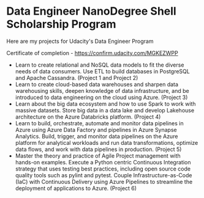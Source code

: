 # Data Engineer NanoDegree Shell Scholarship Program

Here are my projects for Udacity's Data Engineer Program

Certificate of completion - https://confirm.udacity.com/MGKEZWPP

* Learn to create relational and NoSQL data models to fit the diverse needs of data consumers. Use ETL to build databases in PostgreSQL and Apache Cassandra. (Project 1 and Project 2)
* Learn to create cloud-based data warehouses and sharpen data warehousing skills, deepen knowledge of data infrastructure, and be introduced to data engineering on the cloud using Azure. (Project 3)
* Learn about the big data ecosystem and how to use Spark to work with massive datasets. Store big data in a data lake and develop Lakehouse architecture on the Azure Databricks platform. (Project 4)
* Learn to build, orchestrate, automate and monitor data pipelines in Azure using Azure Data Factory and pipelines in Azure Synapse Analytics. Build, trigger, and monitor data pipelines on the Azure platform for analytical workloads and run data transformations, optimize data flows, and work with data pipelines in production. (Project 5)
* Master the theory and practice of Agile Project management with hands-on examples. Execute a Python centric Continuous Integration strategy that uses testing best practices, including open source code quality tools such as pylint and pytest. Couple Infrastructure-as-Code (IaC) with Continuous Delivery using Azure Pipelines to streamline the deployment of applications to Azure. (Project 6)
